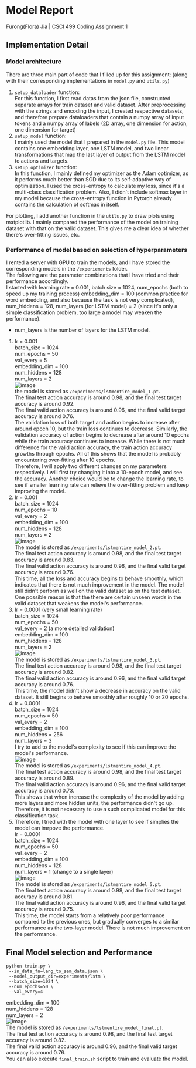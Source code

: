 # Model Report

Furong(Flora) Jia | CSCI 499 Coding Assignment 1

## Implementation Detail

### Model architecture

There are three main part of code that I filled up for this assignment: 
(along with their corresponding implementations in `model.py` and `utils.py`)
1. `setup_dataloader` function:  
   For this function, I first read datas from the json file, constructed separate arrays for train
   dataset and valid dataset. After preprocessing with the strings and encoding the input, I created 
   respective datasets, and therefore prepare dataloaders that contain a numpy array of input tokens and a numpy array
   of labels (2D array, one dimension for action, one dimension for target)
2. `setup_model` function:  
   I mainly used the model that I prepared in the `model.py` file.
   This model contains one embedding layer, one LSTM model, and two linear transformations that map 
   the last layer of output from the LSTM model  to actions and targets.
3. `setup_optimizer` function:  
   In this function, I mainly defined my optimizer as the Adam optimizer, as it performs much better than
   SGD due to its self-adaptive way of optimization. I used the cross-entropy to calculate my loss, since
   it's a multi-class classification problem. Also, I didn't include softmax layer in my model because 
   the cross-entropy function in Pytorch already contains the calculation of softmax in itself.

For plotting, I add another function in the `utils.py` to draw plots using matplotlib. 
I mainly compared the performance of the model on training dataset with that on the valid dataset.
This gives me a clear idea of whether there's over-fitting issues, etc.

### Performance of model based on selection of hyperparameters
I rented a server with GPU to train the models, and I have stored the corresponding models in
the `/experiements` folder.  
The following are the parameter combinations that I have tried and their performance accordingly.  
I started with learning rate = 0.001, batch size = 1024, num_epochs (both to speed up my training process)
embedding_dim = 100 (common practice for word embedding, and also because the task is not very complicated),
num_hiddens = 128, num_layers (for LSTM model) = 2 (since it's only a simple classification problem, too large a model may
weaken the performance).  

* num_layers is the number of layers for the LSTM model.

1. lr = 0.001  
   batch_size = 1024  
   num_epochs = 50  
   val_every = 5  
   embedding_dim = 100  
   num_hiddens = 128  
   num_layers = 2  
   ![image](result_plots/train&valid_lost&accuracy_1.png)  
   the model is stored as `/experiments/lstmentire_model_1.pt`.  
   The final test action accuracy is around 0.98, and the final test target accuracy is around 0.92.  
   The final valid action accuracy is around 0.96, and the final valid target accuracy is around 0.76.  
   The validation loss of both target and action begins to increase after around epoch 10,
   but the train loss continues to decrease. Similarly, the validation accuracy of 
   action begins to decrease after around 10 epochs while the train accuracy continues
   to increase. While there is not much difference for the valid action accuracy, the train
   action accuracy growths through epochs. All of this shows that the model is probably
   encountering over-fitting after 10 epochs.  
   Therefore, I will apply two different changes on my parameters respectively. I will
   first try changing it into a 10-epoch model, and see the accuracy. Another choice would
   be to change the learning rate, to see if smaller learning rate can relieve the over-fitting
   problem and keep improving the model.
2. lr = 0.001  
   batch_size = 1024  
   num_epochs = 10  
   val_every = 2  
   embedding_dim = 100  
   num_hiddens = 128  
   num_layers = 2  
   ![image](result_plots/train&valid_lost&accuracy_2.png)  
   The model is stored as `/experiments/lstmentire_model_2.pt`.  
   The final test action accuracy is around 0.98, and the final test target accuracy is around 0.83.  
   The final valid action accuracy is around 0.96, and the final valid target accuracy is around 0.76.  
   This time, all the loss and accuracy begins to behave smoothly, which indicates that
   there is not much improvement in the model. The model still didn't perform as well on the valid
   dataset as on the test dataset. One possible reason is that the there are certain unseen words in
   the valid dataset that weakens the model's performance.  
3. lr = 0.0001 (very small learning rate)  
   batch_size = 1024  
   num_epochs = 50  
   val_every = 2 (a more detailed validation)  
   embedding_dim = 100  
   num_hiddens = 128  
   num_layers = 2  
   ![image](result_plots/train&valid_lost&accuracy_3.png)  
   The model is stored as `/experiments/lstmentire_model_3.pt`.  
   The final test action accuracy is around 0.98, and the final test target accuracy is around 0.82.  
   The final valid action accuracy is around 0.96, and the final valid target accuracy is around 0.76.  
   This time, the model didn't show a decrease in accuracy on the valid dataset. It still begins to 
   behave smoothly after roughly 10 or 20 epochs.
4. lr = 0.0001  
   batch_size = 1024  
   num_epochs = 50  
   val_every = 2  
   embedding_dim = 100  
   num_hiddens = 256  
   num_layers = 3  
   I try to add to the model's complexity to see if this can improve the model's performance.  
   ![image](result_plots/train&valid_lost&accuracy_4.png)  
   The model is stored as `/experiments/lstmentire_model_4.pt`.   
   The final test action accuracy is around 0.98, and the final test target accuracy is around 0.89.  
   The final valid action accuracy is around 0.96, and the final valid target accuracy is around 0.73.  
   This shows that when increase the complexity of the model by adding more layers and more 
   hidden units, the performance didn't go up. Therefore, it is not necessary to use a such complicated
   model for this classification task.
5. Therefore, I tried with the model with one layer to see if simplies the model can imrpove the performance.  
   lr = 0.0001  
   batch_size = 1024  
   num_epochs = 50  
   val_every = 2  
   embedding_dim = 100  
   num_hiddens = 128  
   num_layers = 1  (change to a single layer)  
   ![image](result_plots/train&valid_lost&accuracy_5.png)  
   The model is stored as `/experiments/lstmentire_model_5.pt`.   
   The final test action accuracy is around 0.98, and the final test target accuracy is around 0.81.  
   The final valid action accuracy is around 0.96, and the final valid target accuracy is around 0.75.  
   This time, the model starts from a relatively poor performance compared to the previous ones, but gradually
   converges to a similar performance as the two-layer model. There is not much improvement on the performance.

## Final Model selection and Performance
   ```
   python train.py \
    --in_data_fn=lang_to_sem_data.json \
    --model_output_dir=experiments/lstm \
    --batch_size=1024 \
    --num_epochs=50 \
    --val_every=4
   ```
   embedding_dim = 100  
   num_hiddens = 128  
   num_layers = 2  
   ![image](result_plots/train&valid_lost&accuracy_final.png)  
   The model is stored as `/experiments/lstmentire_model_final.pt`.   
   The final test action accuracy is around 0.98, and the final test target accuracy is around 0.82.  
   The final valid action accuracy is around 0.96, and the final valid target accuracy is around 0.76.  
   You can also execute `final_train.sh` script to train and evaluate the model.
   
